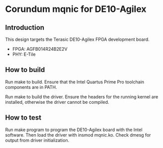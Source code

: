 # Corundum mqnic for DE10-Agilex

## Introduction

This design targets the Terasic DE10-Agilex FPGA development board.

*  FPGA: AGFB014R24B2E2V
*  PHY: E-Tile

## How to build

Run make to build.  Ensure that the Intel Quartus Prime Pro toolchain components are in PATH.

Run make to build the driver.  Ensure the headers for the running kernel are installed, otherwise the driver cannot be compiled.

## How to test

Run make program to program the DE10-Agilex board with the Intel software.  Then load the driver with insmod mqnic.ko.  Check dmesg for output from driver initialization.
